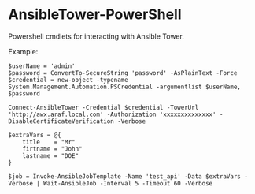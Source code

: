 AnsibleTower-PowerShell
=======================

Powershell cmdlets for interacting with Ansible Tower.

Example:
```
$userName = 'admin'
$password = ConvertTo-SecureString 'password' -AsPlainText -Force
$credential = new-object -typename System.Management.Automation.PSCredential -argumentlist $userName, $password

Connect-AnsibleTower -Credential $credential -TowerUrl 'http://awx.araf.local.com' -Authorization 'xxxxxxxxxxxxxx' -DisableCertificateVerification -Verbose

$extraVars = @{
    title    = "Mr"
    firtname = "John"
    lastname = "DOE"
}

$job = Invoke-AnsibleJobTemplate -Name 'test_api' -Data $extraVars -Verbose | Wait-AnsibleJob -Interval 5 -Timeout 60 -Verbose
